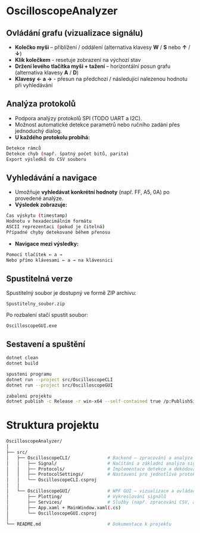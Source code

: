 # OscilloscopeAnalyzer

## Ovládání grafu (vizualizace signálu)

- **Kolečko myši** – přiblížení / oddálení (alternativa klavesy **W** / **S** nebo **↑** / **↓**)
- **Klik kolečkem** - resetuje zobrazení na výchozí stav
- **Držení levého tlačítka myši + tažení** – horizontální posun grafu (alternativa klavesy **A** / **D**)
- **Klavesy ← a →** - přesun na předchozí / následující nalezenou hodnotu při vyhledávání

## Analýza protokolů
- Podpora analýzy protokolů SPI (TODO UART a I2C).
- Možnost automatické detekce parametrů nebo ručního zadání přes jednoduchý dialog.
- **U každého protokolu probíhá:**
```bash
Detekce rámců
Detekce chyb (např. špatný počet bitů, parita)
Export výsledků do CSV souboru
```

## Vyhledávání a navigace
- Umožňuje **vyhledávat konkrétní hodnoty** (např. FF, A5, 0A) po provedené analýze.
- **Výsledek zobrazuje:**
```bash
Čas výskytu (timestamp)
Hodnotu v hexadecimálním formátu
ASCII reprezentaci (pokud je čitelná)
Případné chyby detekované během přenosu
```
- **Navigace mezi výsledky:**
```bash
Pomocí tlačítek ← a →
Nebo přímo klávesami ← a → na klávesnici

```
## Spustitelná verze
Spustitelný soubor je dostupný ve formě ZIP archivu:

```
Spustitelny_soubor.zip
```
Po rozbalení stačí spustit soubor:

```
OscilloscopeGUI.exe
```

## Sestavení a spuštění
```bash
dotnet clean
dotnet build

spusteni programu 
dotnet run --project src/OscilloscopeCLI
dotnet run --project src/OscilloscopeGUI

zabaleni projektu
dotnet publish -c Release -r win-x64 --self-contained true /p:PublishSingleFile=true
```

# Struktura projektu
```bash
OscilloscopeAnalyzer/
│
├── src/
│   ├── OscilloscopeCLI/              # Backend – zpracování a analýza signálů
│   │   ├── Signal/                   # Načítání a základní analýza signálů
│   │   ├── Protocols/                # Implementace detekce a dekódování protokolů 
│   │   ├── ProtocolSettings/         # Nastavení pro jednotlivé protokoly
│   │   └── OscilloscopeCLI.csproj
│   │
│   └── OscilloscopeGUI/              # WPF GUI – vizualizace a ovládací prvky
│       ├── Plotting/                 # Vykreslování signálů
│       ├── Services/                 # Služby (např. zpracování CSV, analýza UART)
│       ├── App.xaml + MainWindow.xaml(.cs)
│       └── OscilloscopeGUI.csproj
│
└── README.md                         # Dokumentace k projektu 
```